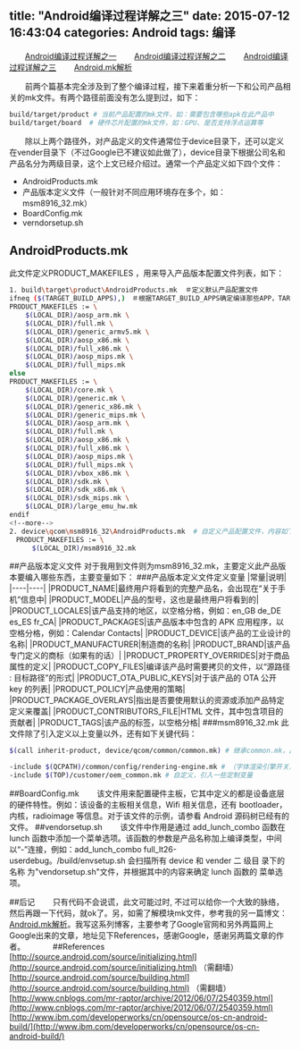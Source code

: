 title: "Android编译过程详解之三"
date: 2015-07-12 16:43:04
categories: Android
tags: 编译
---
　　[Android编译过程详解之一](http://huaqianlee.me/2015/07/11/Android%E7%BC%96%E8%AF%91%E8%BF%87%E7%A8%8B%E8%AF%A6%E8%A7%A3%E4%B9%8B%E4%B8%80/)
　　[Android编译过程详解之二](http://huaqianlee.me/2015/07/12/Android%E7%BC%96%E8%AF%91%E8%BF%87%E7%A8%8B%E8%AF%A6%E8%A7%A3%E4%B9%8B%E4%BA%8C/)
　　[Android编译过程详解之三](http://huaqianlee.me/2015/07/12/Andro%E7%BC%96%E8%AF%91%E8%BF%87%E7%A8%8B%E8%AF%A6%E8%A7%A3%E4%B9%8B%E4%B8%89/)
　　[Android.mk解析](http://huaqianlee.me/2015/07/12/About-ActivityNotFoundException-Unable-to-find-explicit-activity-class-Android-mk%E8%A7%A3%E6%9E%90/)

　　前两个篇基本完全涉及到了整个编译过程，接下来着重分析一下和公司产品相关的mk文件。有两个路径前面没有怎么提到过，如下：      
```bash
build/target/product # 当前产品配置的mk文件，如：需要包含哪些apk在此产品中
build/target/board  # 硬件芯片配置的mk文件，如：GPU、是否支持浮点运算等
```
　　除以上两个路径外，对产品定义的文件通常位于device目录下，还可以定义在vender目录下（不过Google已不建议如此做了），device目录下根据公司名和产品名分为两级目录，这个上文已经介绍过。通常一个产品定义如下四个文件：
- AndroidProducts.mk 
- 产品版本定义文件（一般针对不同应用环境存在多个，如：msm8916_32.mk）
- BoardConfig.mk
- verndorsetup.sh

## AndroidProducts.mk
<!--more-->
此文件定义PRODUCT_MAKEFILES ，用来导入产品版本配置文件列表，如下：
```bash
1. build\target\product\AndroidProducts.mk  ＃定义默认产品配置文件
ifneq ($(TARGET_BUILD_APPS),)　＃根据TARGET_BUILD_APPS确定编译那些APP，TARGET_BUILD_APPS由上文envsetup.sh中的命令指定
PRODUCT_MAKEFILES := \
    $(LOCAL_DIR)/aosp_arm.mk \
    $(LOCAL_DIR)/full.mk \
    $(LOCAL_DIR)/generic_armv5.mk \
    $(LOCAL_DIR)/aosp_x86.mk \
    $(LOCAL_DIR)/full_x86.mk \
    $(LOCAL_DIR)/aosp_mips.mk \
    $(LOCAL_DIR)/full_mips.mk
else
PRODUCT_MAKEFILES := \
    $(LOCAL_DIR)/core.mk \
    $(LOCAL_DIR)/generic.mk \
    $(LOCAL_DIR)/generic_x86.mk \
    $(LOCAL_DIR)/generic_mips.mk \
    $(LOCAL_DIR)/aosp_arm.mk \
    $(LOCAL_DIR)/full.mk \
    $(LOCAL_DIR)/aosp_x86.mk \
    $(LOCAL_DIR)/full_x86.mk \
    $(LOCAL_DIR)/aosp_mips.mk \
    $(LOCAL_DIR)/full_mips.mk \
    $(LOCAL_DIR)/vbox_x86.mk \
    $(LOCAL_DIR)/sdk.mk \
    $(LOCAL_DIR)/sdk_x86.mk \
    $(LOCAL_DIR)/sdk_mips.mk \
    $(LOCAL_DIR)/large_emu_hw.mk
endif
<!--more-->
2. device\qcom\msm8916_32\AndroidProducts.mk  # 自定义产品配置文件，内容如下：
　PRODUCT_MAKEFILES := \
	　$(LOCAL_DIR)/msm8916_32.mk
```
##产品版本定义文件
对于我用到文件则为msm8916_32.mk，主要定义此产品版本要编入哪些东西，主要变量如下：
###产品版本定义文件定义变量
|常量|说明|
|----|----|
|PRODUCT_NAME|最终用户将看到的完整产品名，会出现在“关于手机”信息中|
|PRODUCT_MODEL|产品的型号，这也是最终用户将看到的|
|PRODUCT_LOCALES|该产品支持的地区，以空格分格，例如：en_GB de_DE es_ES fr_CA|
|PRODUCT_PACKAGES|该产品版本中包含的 APK 应用程序，以空格分格，例如：Calendar Contacts|
|PRODUCT_DEVICE|该产品的工业设计的名称|
|PRODUCT_MANUFACTURER|制造商的名称|
|PRODUCT_BRAND|该产品专门定义的商标（如果有的话）|
|PRODUCT_PROPERTY_OVERRIDES|对于商品属性的定义|
|PRODUCT_COPY_FILES|编译该产品时需要拷贝的文件，以“源路径 : 目标路径”的形式|
|PRODUCT_OTA_PUBLIC_KEYS|对于该产品的 OTA 公开 key 的列表|
|PRODUCT_POLICY|产品使用的策略|
|PRODUCT_PACKAGE_OVERLAYS|指出是否要使用默认的资源或添加产品特定定义来覆盖|
|PRODUCT_CONTRIBUTORS_FILE|HTML 文件，其中包含项目的贡献者|
|PRODUCT_TAGS|该产品的标签，以空格分格|
###msm8916_32.mk
此文件除了引入定义以上变量以外，还有如下关键代码：　
```bash
$(call inherit-product, device/qcom/common/common.mk) # 继承common.mk，此文件定义了很多值为配置文件、脚本文件的常量

-include $(QCPATH)/common/config/rendering-engine.mk # （字体渲染引擎开关）font rendering engine feature switch
-include $(TOP)/customer/oem_common.mk # 自定义，引入一些定制变量
```
##BoardConfig.mk
　　该文件用来配置硬件主板，它其中定义的都是设备底层的硬件特性。例如：该设备的主板相关信息，Wifi 相关信息，还有 bootloader，内核，radioimage 等信息。对于该文件的示例，请参看 Android 源码树已经有的文件。
##vendorsetup.sh
　　该文件中作用是通过 add_lunch_combo 函数在 lunch 函数中添加一个菜单选项。该函数的参数是产品名称加上编译类型，中间以“-”连接，例如：add_lunch_combo full_lt26-userdebug。/build/envsetup.sh 会扫描所有 device 和 vender 二 级目 录下的名称 为"vendorsetup.sh"文件，并根据其中的内容来确定 lunch 函数的 菜单选项。


##后记
　　只有代码不会说谎，此文可能过时, 不过可以给你一个大致的脉络，然后再跟一下代码，就ok了。另，如需了解模块mk文件，参考我的另一篇博文：[Android.mk解析](http://huaqianlee.me/2015/07/12/About-ActivityNotFoundException-Unable-to-find-explicit-activity-class-Android-mk%E8%A7%A3%E6%9E%90/)。我写这系列博客，主要参考了Google官网和另外两篇网上Google出来的文章，地址见下References，感谢Google，感谢另两篇文章的作者。
　　　
##References
[http://source.android.com/source/initializing.html](http://source.android.com/source/initializing.html) （需翻墙）
[http://source.android.com/source/building.html](http://source.android.com/source/building.html) （需翻墙）
[http://www.cnblogs.com/mr-raptor/archive/2012/06/07/2540359.html](http://www.cnblogs.com/mr-raptor/archive/2012/06/07/2540359.html)
[http://www.ibm.com/developerworks/cn/opensource/os-cn-android-build/](http://www.ibm.com/developerworks/cn/opensource/os-cn-android-build/)

